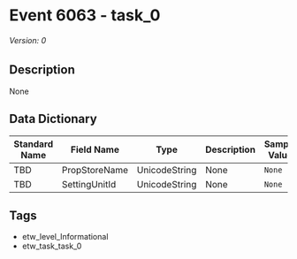 # Event 6063 - task_0
###### Version: 0

## Description
None

## Data Dictionary
|Standard Name|Field Name|Type|Description|Sample Value|
|---|---|---|---|---|
|TBD|PropStoreName|UnicodeString|None|`None`|
|TBD|SettingUnitId|UnicodeString|None|`None`|

## Tags
* etw_level_Informational
* etw_task_task_0
